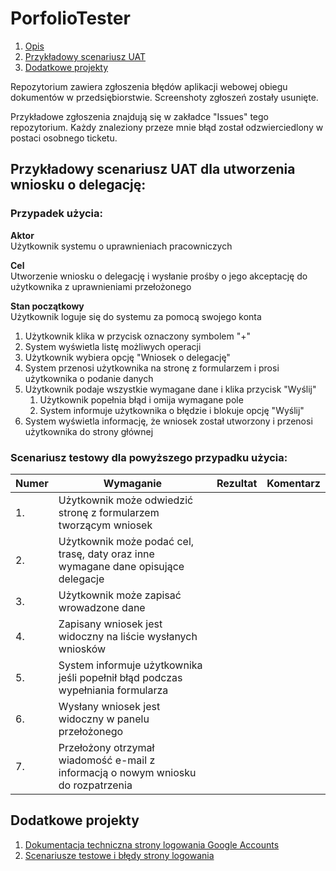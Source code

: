# PorfolioTester
1. [Opis](#Portfoliotester)
2. [Przykładowy scenariusz UAT](#Przykładowy-scenariusz-UAT-dla-utworzenia-wniosku-o-delegację)
3. [Dodatkowe projekty](#Dodatkowe-projekty)

Repozytorium zawiera zgłoszenia błędów aplikacji webowej obiegu dokumentów w przedsiębiorstwie.
Screenshoty zgłoszeń zostały usunięte.

Przykładowe zgłoszenia znajdują się w zakładce "Issues" tego repozytorium. Każdy znaleziony przeze mnie błąd został odzwierciedlony w postaci osobnego ticketu.

## Przykładowy scenariusz UAT dla utworzenia wniosku o delegację:

### Przypadek użycia:

**Aktor**  
Użytkownik systemu o uprawnieniach pracowniczych

**Cel**  
Utworzenie wniosku o delegację i wysłanie prośby o jego akceptację do użytkownika z uprawnieniami przełożonego

**Stan początkowy**  
Użytkownik loguje się do systemu za pomocą swojego konta

1. Użytkownik klika w przycisk oznaczony symbolem "+"
2. System wyświetla listę możliwych operacji
3. Użytkownik wybiera opcję "Wniosek o delegację"
4. System przenosi użytkownika na stronę z formularzem i prosi użytkownika o podanie danych
5. Użytkownik podaje wszystkie wymagane dane i klika przycisk "Wyślij"
   1. Użytkownik popełnia błąd i omija wymagane pole
   2. System informuje użytkownika o błędzie i blokuje opcję "Wyślij"
6. System wyświetla informację, że wniosek został utworzony i przenosi użytkownika do strony głównej

### Scenariusz testowy dla powyższego przypadku użycia:
|Numer|Wymaganie|Rezultat|Komentarz|
|---|---|---|---|
|1.|Użytkownik może odwiedzić stronę z formularzem tworzącym wniosek|   |   |
|2.|Użytkownik może podać cel, trasę, daty oraz inne wymagane dane opisujące delegacje|   |   |
|3.|Użytkownik może zapisać wrowadzone dane|   |   |
|4.|Zapisany wniosek jest widoczny na liście wysłanych wniosków|   |   |
|5.|System informuje użytkownika jeśli popełnił błąd podczas wypełniania formularza|   |   |
|6.|Wysłany wniosek jest widoczny w panelu przełożonego|   |   |
|7.|Przełożony otrzymał wiadomość e-mail z informacją o nowym wniosku do rozpatrzenia|   |   |


## Dodatkowe projekty
1. [Dokumentacja techniczna strony logowania Google Accounts](https://docs.google.com/document/d/1d-hRh7o3G3aEorWpolVxUAhZmmRWtQ4PwCb4Xjqr-HE/edit?usp=sharing)
2. [Scenariusze testowe i błędy strony logowania](https://docs.google.com/spreadsheets/d/1LT2JtvqrSlSXxnVMTA1h44Mfv5aKmXaOLm_AhHKbPek/edit?usp=sharing)

